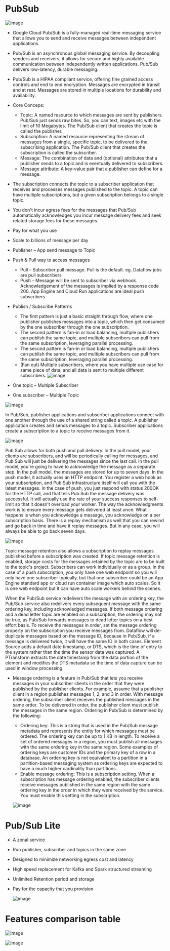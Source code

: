 # PubSub

  ![image](https://github.com/user-attachments/assets/545f1bd4-4350-40ff-9517-58f7fc78fd42)

- Google Cloud Pub/Sub is a fully-managed real-time messaging service that allows you to send and receive messages between independent applications.
- Pub/Sub is an asynchronous global messaging service. By decoupling senders and receivers, it allows for secure and highly available communication between independently written applications. Pub/Sub delivers low-latency, durable messaging.
- Pub/Sub is a HIPAA compliant service, offering fine grained access controls and end to end encryption. Messages are encrypted in transit and at rest. Messages are stored in multiple locations for durability and availability.
- Core Conceps:
  - Topic: A named resource to which messages are sent by publishers. Pub/Sub just sends raw bites. So, you can text, images etc with the limit of 10 Megabytes. The Pub/Sub client that creates the topic is called the publisher.
  - Subscription: A named resource representing the stream of messages from a single, specific topic, to be delivered to the subscribing application. The Pub/Sub client that creates the subscription is called the subscriber.
  - Message: The combination of data and (optional) attributes that a publisher sends to a topic and is eventually delivered to subscribers.
  - Message attribute: A key-value pair that a publisher can define for a message.
- The subscription connects the topic to a subscriber application that receives and processes messages published to the topic. A topic can have multiple subscriptions, but a given subscription belongs to a single topic.
- You don't incur egress fees for the messages that Pub/Sub automatically acknowledges you incur message delivery fees and seek related storage fees for these messages.
- Pay for what you use

- Scale to billions of message per day
- Publisher – App send message to Topic
- Push & Pull way to access messages
  - Pull – Subscriber pull message. Pull is the default. eg. Dataflow jobs are pull subscribers
  - Push – Message will be sent to subscriber via webhook. Acknowledgement of the messages is implied by a response code 200. App Engine and Cloud Run applications are ideal push subscribers
- Publish / Subscribe Patterns
  - The first pattern is just a basic straight through flow, where one publisher publishes messages into a topic, which then get consumed by the one subscriber through the one subscription.
  - The second pattern is fan-in or load balancing, multiple publishers can publish the same topic, and multiple subscribers can pull from the same subscription, leveraging parallel processing.
  - The second pattern is fan-in or load balancing, multiple publishers can publish the same topic, and multiple subscribers can pull from the same subscription, leveraging parallel processing.
  - (Fan out) Multiple subscribers, where you have multiple use case for same piece of data, and all data is sent to multiple different subscribers. 
![image](https://github.com/user-attachments/assets/62483277-4b46-4ccd-8166-7ce183315cd5)

- One topic – Multiple Subscriber
- One subscriber – Multiple Topic

![image](https://user-images.githubusercontent.com/19702456/224790417-c6e118d9-74d9-45c4-b9a5-594cc99b2a12.png)

In Pub/Sub, publisher applications and subscriber applications connect with one another through the use of a shared string called a topic. A publisher application creates and sends messages to a topic. Subscriber applications create a subscription to a topic to receive messages from it.

![image](https://user-images.githubusercontent.com/19702456/222902428-ee0eb675-fe4f-4f68-b22f-c4d64c6a5087.png)

Pub Sub allows for both push and pull delivery. In the pull model, your clients are subscribers, and will be periodically calling for messages, and Pub Sub will just be delivering the messages since the last call. In the pull model, you're going to have to acknowledge the message as a separate step. In the pull model, the messages are stored for up to seven days.  In the push model, it actually uses an HTTP endpoint. You register a web hook as your subscription, and Pub Sub infrastructure itself will call you with the latest messages. In the case of push, you just respond with status 200OK for the HTTP call, and that tells Pub Sub the message delivery was successful. It will actually use the rate of your success responses to self-limit so that it doesn't overload your worker. The way the acknowledgments work is to ensure every message gets delivered at least once. What happens is when you acknowledge a message, you acknowledge on a per subscription basis. There is a replay mechanism as well that you can rewind and go back in time and have it replay messages. But in any case, you will always be able to go back seven days.

![image](https://user-images.githubusercontent.com/19702456/222902406-d38d24e7-1e1a-409d-b60f-5c0c1c9849df.png)

Topic message retention also allows a subscription to replay messages published before a subscription was created. If topic message retention is enabled, storage costs for the messages retained by the topic are to be built to the topic's project. Subscribers can work individually or as a group.
In the case of a push subscription, you only have one web endpoint so you will only have one subscriber typically, but that one subscriber could be an App Engine standard app or cloud run container image which auto scales. So it is one web endpoint but it can have auto scale workers behind the scenes.

When the Pub/Sub service redelivers the message with an ordering key, the Pub/Sub service also redelivers every subsequent message with the same ordering key, including acknowledged messages. If both message ordering and a dead letter topic are enabled on a subscription, the ordering may not be true, as Pub/Sub forwards messages to dead letter topics on a best effort basis. To receive the messages in order, set the message ordering property on the subscription you receive messages from.
Dataflow will de-duplicate messages based on the message ID, because in Pub/Sub, if a message is delivered twice, it will have the same ID in both cases. Element Source adds a default date timestamp, or DTS, which is the time of entry to the system rather than the time the sensor data was captured. A PTransform extracts the date timestamp from the data portion of the element and modifies the DTS metadata so the time of data capture can be used in window processing.

- Message ordering is a feature in Pub/Sub that lets you receive messages in your subscriber clients in the order that they were published by the publisher clients. For example, assume that a publisher client in a region publishes messages 1, 2, and 3 in order. With message ordering, the subscriber client receives the published messages in the same order. To be delivered in order, the publisher client must publish the messages in the same region. Ordering in Pub/Sub is determined by the following:
  - Ordering key: This is a string that is used in the Pub/Sub message metadata and represents the entity for which messages must be ordered. The ordering key can be up to 1 KB in length. To receive a set of ordered messages in a region, you must publish all messages with the same ordering key in the same region. Some examples of ordering keys are customer IDs and the primary key of a row in a database. An ordering key is not equivalent to a partition in a partition-based messaging system as ordering keys are expected to have a much higher cardinality than partitions.
  - Enable message ordering: This is a subscription setting. When a subscription has message ordering enabled, the subscriber clients receive messages published in the same region with the same ordering key in the order in which they were received by the service. You must enable this setting in the subscription.

  ![image](https://github.com/user-attachments/assets/f6dd3e73-f17d-413c-8580-054bf261db07)

# Pub/Sub Lite
- A zonal service
- Run publisher, subscriber and topics in the same zone
- Designed to minimize networking egress cost and latency
- High speed replacement for Kafka and Spark structured streaming
- Unlimited Retention period and storage
- Pay for the capacity that you provision

  ![image](https://github.com/user-attachments/assets/f5562b22-8885-4c9d-85d8-e51b12491431)

# Features comparison table
  
  ![image](https://github.com/user-attachments/assets/6628bf44-e4b3-4a9a-92b9-b90cbbd850f9)
  
  ![image](https://github.com/user-attachments/assets/737c1ee9-ca1d-415a-929b-a2e043e31262)

